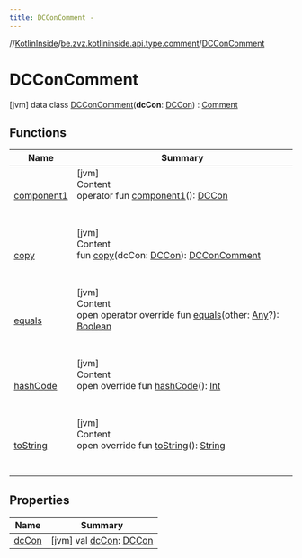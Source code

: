```yaml
---
title: DCConComment -
---
```

//[KotlinInside](../../index.md)/[be.zvz.kotlininside.api.type.comment](../index.md)/[DCConComment](index.md)



# DCConComment  
 [jvm] data class [DCConComment](index.md)(**dcCon**: [DCCon](../../be.zvz.kotlininside.api.type/-d-c-con/index.md)) : [Comment](../-comment/index.md)   


## Functions  
  
|  Name|  Summary| 
|---|---|
| <a name="be.zvz.kotlininside.api.type.comment/DCConComment/component1/#/PointingToDeclaration/"></a>[component1](component1.md)| <a name="be.zvz.kotlininside.api.type.comment/DCConComment/component1/#/PointingToDeclaration/"></a>[jvm]  <br>Content  <br>operator fun [component1](component1.md)(): [DCCon](../../be.zvz.kotlininside.api.type/-d-c-con/index.md)  <br><br><br>
| <a name="be.zvz.kotlininside.api.type.comment/DCConComment/copy/#be.zvz.kotlininside.api.type.DCCon/PointingToDeclaration/"></a>[copy](copy.md)| <a name="be.zvz.kotlininside.api.type.comment/DCConComment/copy/#be.zvz.kotlininside.api.type.DCCon/PointingToDeclaration/"></a>[jvm]  <br>Content  <br>fun [copy](copy.md)(dcCon: [DCCon](../../be.zvz.kotlininside.api.type/-d-c-con/index.md)): [DCConComment](index.md)  <br><br><br>
| <a name="kotlin/Any/equals/#kotlin.Any?/PointingToDeclaration/"></a>[equals](../../be.zvz.kotlininside.utils/-string-util/-companion/index.md#%5Bkotlin%2FAny%2Fequals%2F%23kotlin.Any%3F%2FPointingToDeclaration%2F%5D%2FFunctions%2F49489957)| <a name="kotlin/Any/equals/#kotlin.Any?/PointingToDeclaration/"></a>[jvm]  <br>Content  <br>open operator override fun [equals](../../be.zvz.kotlininside.utils/-string-util/-companion/index.md#%5Bkotlin%2FAny%2Fequals%2F%23kotlin.Any%3F%2FPointingToDeclaration%2F%5D%2FFunctions%2F49489957)(other: [Any](https://kotlinlang.org/api/latest/jvm/stdlib/kotlin/-any/index.html)?): [Boolean](https://kotlinlang.org/api/latest/jvm/stdlib/kotlin/-boolean/index.html)  <br><br><br>
| <a name="kotlin/Any/hashCode/#/PointingToDeclaration/"></a>[hashCode](../../be.zvz.kotlininside.utils/-string-util/-companion/index.md#%5Bkotlin%2FAny%2FhashCode%2F%23%2FPointingToDeclaration%2F%5D%2FFunctions%2F49489957)| <a name="kotlin/Any/hashCode/#/PointingToDeclaration/"></a>[jvm]  <br>Content  <br>open override fun [hashCode](../../be.zvz.kotlininside.utils/-string-util/-companion/index.md#%5Bkotlin%2FAny%2FhashCode%2F%23%2FPointingToDeclaration%2F%5D%2FFunctions%2F49489957)(): [Int](https://kotlinlang.org/api/latest/jvm/stdlib/kotlin/-int/index.html)  <br><br><br>
| <a name="kotlin/Any/toString/#/PointingToDeclaration/"></a>[toString](../../be.zvz.kotlininside.utils/-string-util/-companion/index.md#%5Bkotlin%2FAny%2FtoString%2F%23%2FPointingToDeclaration%2F%5D%2FFunctions%2F49489957)| <a name="kotlin/Any/toString/#/PointingToDeclaration/"></a>[jvm]  <br>Content  <br>open override fun [toString](../../be.zvz.kotlininside.utils/-string-util/-companion/index.md#%5Bkotlin%2FAny%2FtoString%2F%23%2FPointingToDeclaration%2F%5D%2FFunctions%2F49489957)(): [String](https://kotlinlang.org/api/latest/jvm/stdlib/kotlin/-string/index.html)  <br><br><br>


## Properties  
  
|  Name|  Summary| 
|---|---|
| <a name="be.zvz.kotlininside.api.type.comment/DCConComment/dcCon/#/PointingToDeclaration/"></a>[dcCon](dc-con.md)| <a name="be.zvz.kotlininside.api.type.comment/DCConComment/dcCon/#/PointingToDeclaration/"></a> [jvm] val [dcCon](dc-con.md): [DCCon](../../be.zvz.kotlininside.api.type/-d-c-con/index.md)   <br>

